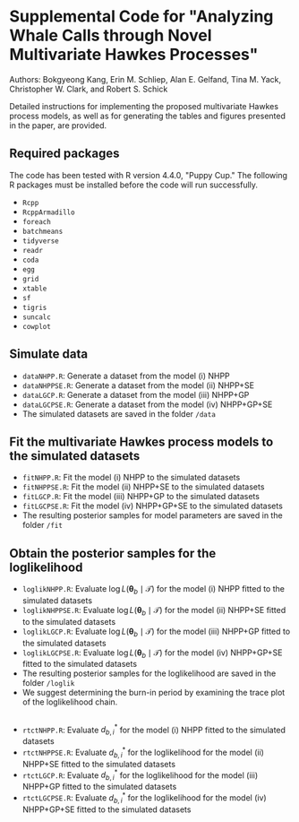 # Supplemental Code for "Analyzing Whale Calls through Novel Multivariate Hawkes Processes"
Authors: Bokgyeong Kang, Erin M. Schliep, Alan E. Gelfand, Tina M. Yack, Christopher W. Clark, and Robert S. Schick

Detailed instructions for implementing the proposed multivariate Hawkes process models, as well as for generating the tables and figures presented in the paper, are provided.

## Required packages
The code has been tested with R version 4.4.0, "Puppy Cup."  The following R packages must be installed before the code will run successfully.

- `Rcpp`
- `RcppArmadillo`
- `foreach`
- `batchmeans`
- `tidyverse`
- `readr`
- `coda`
- `egg`
- `grid`
- `xtable`
- `sf`
- `tigris`
- `suncalc`
- `cowplot`

## Simulate data
- `dataNHPP.R`: Generate a dataset from the model (i) NHPP
- `dataNHPPSE.R`: Generate a dataset from the model (ii) NHPP+SE
- `dataLGCP.R`: Generate a dataset from the model (iii) NHPP+GP
- `dataLGCPSE.R`: Generate a dataset from the model (iv) NHPP+GP+SE
- The simulated datasets are saved in the folder `/data`

## Fit the multivariate Hawkes process models to the simulated datasets 
- `fitNHPP.R`: Fit the model (i) NHPP to the simulated datasets
- `fitNHPPSE.R`: Fit the model (ii) NHPP+SE to the simulated datasets
- `fitLGCP.R`: Fit the model (iii) NHPP+GP to the simulated datasets
- `fitLGCPSE.R`: Fit the model (iv) NHPP+GP+SE to the simulated datasets
- The resulting posterior samples for model parameters are saved in the folder `/fit`

## Obtain the posterior samples for the loglikelihood 
- `loglikNHPP.R`: Evaluate $\log L(\boldsymbol{\theta}_b \mid \mathcal{T})$ for the model (i) NHPP fitted to the simulated datasets
- `loglikNHPPSE.R`: Evaluate $\log L(\boldsymbol{\theta}_b \mid \mathcal{T})$ for the model (ii) NHPP+SE fitted to the simulated datasets
- `loglikLGCP.R`: Evaluate $\log L(\boldsymbol{\theta}_b \mid \mathcal{T})$ for the model (iii) NHPP+GP fitted to the simulated datasets
- `loglikLGCPSE.R`: Evaluate $\log L(\boldsymbol{\theta}_b \mid \mathcal{T})$ for the model (iv) NHPP+GP+SE fitted to the simulated datasets
- The resulting posterior samples for the loglikelihood  are saved in the folder `/loglik`
- We suggest determining the burn-in period by examining the trace plot of the loglikelihood chain.

## 
- `rtctNHPP.R`: Evaluate $d^{\ast}_{b,i}$ for the model (i) NHPP fitted to the simulated datasets
- `rtctNHPPSE.R`: Evaluate $d^{\ast}_{b,i}$ for the loglikelihood for the model (ii) NHPP+SE fitted to the simulated datasets
- `rtctLGCP.R`: Evaluate $d^{\ast}_{b,i}$ for the loglikelihood for the model (iii) NHPP+GP fitted to the simulated datasets
- `rtctLGCPSE.R`: Evaluate $d^{\ast}_{b,i}$ for the loglikelihood for the model (iv) NHPP+GP+SE fitted to the simulated datasets
